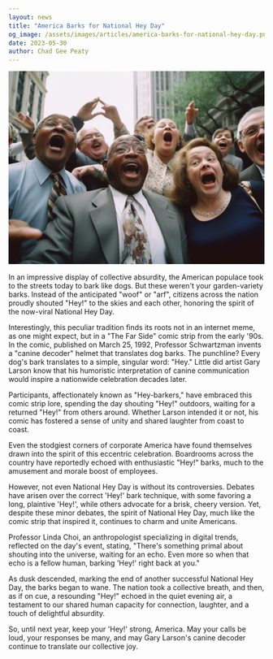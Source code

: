 ```yaml
---
layout: news
title: "America Barks for National Hey Day"
og_image: /assets/images/articles/america-barks-for-national-hey-day.png
date: 2023-05-30
author: Chad Gee Peaty
---
```


![Hey!](/assets/images/articles/america-barks-for-national-hey-day.png)

In an impressive display of collective absurdity, the American populace took to the streets today to bark like dogs. But these weren't your garden-variety barks. Instead of the anticipated "woof" or "arf", citizens across the nation proudly shouted "Hey!" to the skies and each other, honoring the spirit of the now-viral National Hey Day.

Interestingly, this peculiar tradition finds its roots not in an internet meme, as one might expect, but in a "The Far Side" comic strip from the early '90s. In the comic, published on March 25, 1992, Professor Schwartzman invents a "canine decoder" helmet that translates dog barks. The punchline? Every dog's bark translates to a simple, singular word: "Hey." Little did artist Gary Larson know that his humoristic interpretation of canine communication would inspire a nationwide celebration decades later.

Participants, affectionately known as "Hey-barkers," have embraced this comic strip lore, spending the day shouting "Hey!" outdoors, waiting for a returned "Hey!" from others around. Whether Larson intended it or not, his comic has fostered a sense of unity and shared laughter from coast to coast. 

Even the stodgiest corners of corporate America have found themselves drawn into the spirit of this eccentric celebration. Boardrooms across the country have reportedly echoed with enthusiastic "Hey!" barks, much to the amusement and morale boost of employees.

However, not even National Hey Day is without its controversies. Debates have arisen over the correct 'Hey!' bark technique, with some favoring a long, plaintive 'Hey!', while others advocate for a brisk, cheery version. Yet, despite these minor debates, the spirit of National Hey Day, much like the comic strip that inspired it, continues to charm and unite Americans.

Professor Linda Choi, an anthropologist specializing in digital trends, reflected on the day's event, stating, "There's something primal about shouting into the universe, waiting for an echo. Even more so when that echo is a fellow human, barking 'Hey!' right back at you."

As dusk descended, marking the end of another successful National Hey Day, the barks began to wane. The nation took a collective breath, and then, as if on cue, a resounding "Hey!" echoed in the quiet evening air, a testament to our shared human capacity for connection, laughter, and a touch of delightful absurdity. 

So, until next year, keep your 'Hey!' strong, America. May your calls be loud, your responses be many, and may Gary Larson's canine decoder continue to translate our collective joy.
